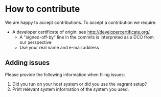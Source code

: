 How to contribute
=================
We are happy to accept contributions. To accept a contribution we require:

* A developer certificate of origin: see http://developercertificate.org/
    - A "signed-off-by" line in the commits is interpreted as a DCO from our perspective
    - Use your real name and e-mail address

Adding issues
-------------
Please provide the following information when filing issues:

1. Did you run on your host system or did you use the vagrant setup?
2. Print relevant system information of the system you used.
